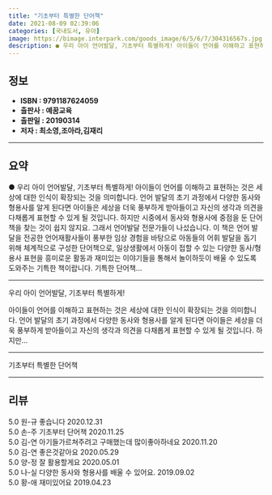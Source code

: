 ```yaml
---
title: "기초부터 특별한 단어책"
date: 2021-08-09 02:39:06
categories: [국내도서, 유아]
image: https://bimage.interpark.com/goods_image/6/5/6/7/304316567s.jpg
description: ● 우리 아이 언어발달, 기초부터 특별하게! 아이들이 언어를 이해하고 표현하는 것은 세상에 대한 인식이 확장되는 것을 의미합니다. 언어 발달의 초기 과정에서 다양한 동사와 형용사를 알게 된다면 아이들은 세상을 더욱 풍부하게 받아들이고 자신의 생각과 의견을 다채롭게 표현할 수 있게 될
---
```


## **정보**

- **ISBN : 9791187624059**
- **출판사 : 예꿈교육**
- **출판일 : 20190314**
- **저자 : 최소영,조아라,김재리**

------



## **요약**

●  우리 아이 언어발달, 기초부터 특별하게!  아이들이 언어를 이해하고 표현하는 것은 세상에 대한 인식이 확장되는 것을 의미합니다. 언어 발달의 초기 과정에서 다양한 동사와 형용사를 알게 된다면 아이들은 세상을 더욱 풍부하게 받아들이고 자신의 생각과 의견을 다채롭게 표현할 수 있게 될 것입니다. 하지만 시중에서 동사와 형용사에 중점을 둔 단어책을 찾는 것이 쉽지 않지요. 그래서 언어발달 전문가들이 나섰습니다. 이 책은 언어 발달을 전공한 언어재활사들이 풍부한 임상 경험을 바탕으로 아동들의 어휘 발달을 돕기 위해 체계적으로 구성한 단어책으로, 일상생활에서 아동이 접할 수 있는 다양한 동사/형용사 표현을 흥미로운 활동과 재미있는 이야기들을 통해서 놀이하듯이 배울 수 있도록 도와주는 기특한 책이랍니다. 기특한 단어책...

------

우리 아이 언어발달, 기초부터 특별하게!

  아이들이 언어를 이해하고 표현하는 것은 세상에 대한 인식이 확장되는 것을 의미합니다. 언어 발달의 초기 과정에서 다양한 동사와 형용사를 알게 된다면 아이들은 세상을 더욱 풍부하게 받아들이고 자신의 생각과 의견을 다채롭게 표현할 수 있게 될 것입니다. 하지만... 

------


기초부터 특별한 단어책 

------


## **리뷰** 

5.0 원-규 좋습니다 2020.12.31 <br/>5.0 손-주 기초부터 단어책 2020.11.25 <br/>5.0 김-연  아기들가르쳐주려고 구매했는데 많이좋아하네요  2020.11.20 <br/>5.0 김-연 좋은것같아요  2020.05.29 <br/>5.0 양-정 잘 활용할게요 2020.05.01 <br/>5.0 나-실 다양한 동사와 형용사를 배울 수 있어요. 2019.09.02 <br/>5.0 황-애 재미있어요 2019.04.23 <br/>